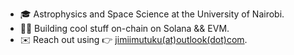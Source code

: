 - 🎓 Astrophysics and Space Science at the University of Nairobi.
- 👨‍💻 Building cool stuff on-chain on Solana && EVM.
- ✉️ Reach out using 👉 [jimiimutuku(at)outlook(dot)com](mailto:jimiimutuku@outlook.com).
